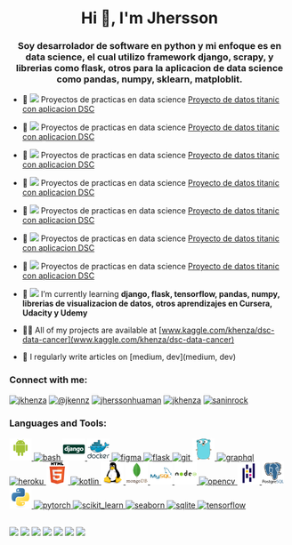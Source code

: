 
<h1 align="center">Hi 👋, I'm Jhersson</h1> 

 

<h3 align="center">Soy desarrolador de software en python y mi enfoque es en data science, el cual utilizo framework django, scrapy, y librerias como flask, otros para la aplicacion de data science como pandas, numpy, sklearn, matploblit.</h3>

- 🔭 <img src="https://img.icons8.com/external-inipagistudio-mixed-inipagistudio/50/000000/external-data-science-data-analytics-inipagistudio-mixed-inipagistudio.png"/> Proyectos de practicas en data science [Proyecto de datos titanic con aplicacion DSC](www.github.com/ijkennedy/proyecto-data-science-data-titanic)

- 🔭 <img src="https://img.icons8.com/external-inipagistudio-mixed-inipagistudio/50/000000/external-data-science-data-analytics-inipagistudio-mixed-inipagistudio.png"/> Proyectos de practicas en data science [Proyecto de datos titanic con aplicacion DSC](www.github.com/ijkennedy/proyecto-data-science-data-titanic)

- 🔭 <img src="https://img.icons8.com/external-bright-fill-juicy-fish/42/000000/external-brain-data-science-data-science-bright-fill-bright-fill-juicy-fish.png"/> Proyectos de practicas en data science [Proyecto de datos titanic con aplicacion DSC](www.github.com/ijkennedy/proyecto-data-science-data-titanic)

- 🔭 <img src="https://img.icons8.com/external-bright-fill-juicy-fish/42/000000/external-brain-data-science-data-science-bright-fill-bright-fill-juicy-fish.png"/> Proyectos de practicas en data science [Proyecto de datos titanic con aplicacion DSC](www.github.com/ijkennedy/proyecto-data-science-data-titanic)

- 🔭 <img src="https://img.icons8.com/external-bright-fill-juicy-fish/42/000000/external-brain-data-science-data-science-bright-fill-bright-fill-juicy-fish.png"/> Proyectos de practicas en data science [Proyecto de datos titanic con aplicacion DSC](www.github.com/ijkennedy/proyecto-data-science-data-titanic)

- 🔭 <img src="https://img.icons8.com/external-bright-fill-juicy-fish/42/000000/external-data-data-science-bright-fill-bright-fill-juicy-fish.png"/> Proyectos de practicas en data science [Proyecto de datos titanic con aplicacion DSC](www.github.com/ijkennedy/proyecto-data-science-data-titanic)

- 🔭 <img src="https://img.icons8.com/ios-glyphs/30/000000/combo-chart--v2.png"/> Proyectos de practicas en data science [Proyecto de datos titanic con aplicacion DSC](www.github.com/ijkennedy/proyecto-data-science-data-titanic)

- 🌱 <img src="https://img.icons8.com/ios-glyphs/30/000000/combo-chart--v2.png"/> I’m currently learning **django, flask, tensorflow, pandas, numpy, librerias de visualizacion de datos, otros aprendizajes en Cursera, Udacity y Udemy**

- 👨‍💻 All of my projects are available at [www.kaggle.com/khenza/dsc-data-cancer](www.kaggle.com/khenza/dsc-data-cancer)

- 📝 I regularly write articles on [medium, dev](medium, dev)

<h3 align="left">Connect with me:</h3>
<p align="left">
<a href="https://dev.to/jkhenza" target="blank"><img align="center" src="https://raw.githubusercontent.com/rahuldkjain/github-profile-readme-generator/master/src/images/icons/Social/devto.svg" alt="jkhenza" height="30" width="40" /></a>
<a href="https://twitter.com/@jkennz" target="blank"><img align="center" src="https://raw.githubusercontent.com/rahuldkjain/github-profile-readme-generator/master/src/images/icons/Social/twitter.svg" alt="@jkennz" height="30" width="40" /></a>
<a href="https://linkedin.com/in/jherssonhuaman" target="blank"><img align="center" src="https://raw.githubusercontent.com/rahuldkjain/github-profile-readme-generator/master/src/images/icons/Social/linked-in-alt.svg" alt="jherssonhuaman" height="30" width="40" /></a>
<a href="https://kaggle.com/jkhenza" target="blank"><img align="center" src="https://raw.githubusercontent.com/rahuldkjain/github-profile-readme-generator/master/src/images/icons/Social/kaggle.svg" alt="jkhenza" height="30" width="40" /></a>
<a href="https://www.hackerrank.com/saninrock" target="blank"><img align="center" src="https://raw.githubusercontent.com/rahuldkjain/github-profile-readme-generator/master/src/images/icons/Social/hackerrank.svg" alt="saninrock" height="30" width="40" /></a>
</p>

<h3 align="left">Languages and Tools:</h3>
<p align="left"> <a href="https://developer.android.com" target="_blank" rel="noreferrer"> <img src="https://raw.githubusercontent.com/devicons/devicon/master/icons/android/android-original-wordmark.svg" alt="android" width="40" height="40"/> </a> <a href="https://www.gnu.org/software/bash/" target="_blank" rel="noreferrer"> <img src="https://www.vectorlogo.zone/logos/gnu_bash/gnu_bash-icon.svg" alt="bash" width="40" height="40"/> </a> <a href="https://www.djangoproject.com/" target="_blank" rel="noreferrer"> <img src="https://raw.githubusercontent.com/devicons/devicon/master/icons/django/django-original.svg" alt="django" width="40" height="40"/> </a> <a href="https://www.docker.com/" target="_blank" rel="noreferrer"> <img src="https://raw.githubusercontent.com/devicons/devicon/master/icons/docker/docker-original-wordmark.svg" alt="docker" width="40" height="40"/> </a> <a href="https://www.figma.com/" target="_blank" rel="noreferrer"> <img src="https://www.vectorlogo.zone/logos/figma/figma-icon.svg" alt="figma" width="40" height="40"/> </a> <a href="https://flask.palletsprojects.com/" target="_blank" rel="noreferrer"> <img src="https://www.vectorlogo.zone/logos/pocoo_flask/pocoo_flask-icon.svg" alt="flask" width="40" height="40"/> </a> <a href="https://git-scm.com/" target="_blank" rel="noreferrer"> <img src="https://www.vectorlogo.zone/logos/git-scm/git-scm-icon.svg" alt="git" width="40" height="40"/> </a> <a href="https://golang.org" target="_blank" rel="noreferrer"> <img src="https://raw.githubusercontent.com/devicons/devicon/master/icons/go/go-original.svg" alt="go" width="40" height="40"/> </a> <a href="https://graphql.org" target="_blank" rel="noreferrer"> <img src="https://www.vectorlogo.zone/logos/graphql/graphql-icon.svg" alt="graphql" width="40" height="40"/> </a> <a href="https://heroku.com" target="_blank" rel="noreferrer"> <img src="https://www.vectorlogo.zone/logos/heroku/heroku-icon.svg" alt="heroku" width="40" height="40"/> </a> <a href="https://www.w3.org/html/" target="_blank" rel="noreferrer"> <img src="https://raw.githubusercontent.com/devicons/devicon/master/icons/html5/html5-original-wordmark.svg" alt="html5" width="40" height="40"/> </a> <a href="https://kotlinlang.org" target="_blank" rel="noreferrer"> <img src="https://www.vectorlogo.zone/logos/kotlinlang/kotlinlang-icon.svg" alt="kotlin" width="40" height="40"/> </a> <a href="https://www.linux.org/" target="_blank" rel="noreferrer"> <img src="https://raw.githubusercontent.com/devicons/devicon/master/icons/linux/linux-original.svg" alt="linux" width="40" height="40"/> </a> <a href="https://www.mongodb.com/" target="_blank" rel="noreferrer"> <img src="https://raw.githubusercontent.com/devicons/devicon/master/icons/mongodb/mongodb-original-wordmark.svg" alt="mongodb" width="40" height="40"/> </a> <a href="https://www.mysql.com/" target="_blank" rel="noreferrer"> <img src="https://raw.githubusercontent.com/devicons/devicon/master/icons/mysql/mysql-original-wordmark.svg" alt="mysql" width="40" height="40"/> </a> <a href="https://nodejs.org" target="_blank" rel="noreferrer"> <img src="https://raw.githubusercontent.com/devicons/devicon/master/icons/nodejs/nodejs-original-wordmark.svg" alt="nodejs" width="40" height="40"/> </a> <a href="https://opencv.org/" target="_blank" rel="noreferrer"> <img src="https://www.vectorlogo.zone/logos/opencv/opencv-icon.svg" alt="opencv" width="40" height="40"/> </a> <a href="https://pandas.pydata.org/" target="_blank" rel="noreferrer"> <img src="https://raw.githubusercontent.com/devicons/devicon/2ae2a900d2f041da66e950e4d48052658d850630/icons/pandas/pandas-original.svg" alt="pandas" width="40" height="40"/> </a> <a href="https://www.postgresql.org" target="_blank" rel="noreferrer"> <img src="https://raw.githubusercontent.com/devicons/devicon/master/icons/postgresql/postgresql-original-wordmark.svg" alt="postgresql" width="40" height="40"/> </a> <a href="https://www.python.org" target="_blank" rel="noreferrer"> <img src="https://raw.githubusercontent.com/devicons/devicon/master/icons/python/python-original.svg" alt="python" width="40" height="40"/> </a> <a href="https://pytorch.org/" target="_blank" rel="noreferrer"> <img src="https://www.vectorlogo.zone/logos/pytorch/pytorch-icon.svg" alt="pytorch" width="40" height="40"/> </a> <a href="https://scikit-learn.org/" target="_blank" rel="noreferrer"> <img src="https://upload.wikimedia.org/wikipedia/commons/0/05/Scikit_learn_logo_small.svg" alt="scikit_learn" width="40" height="40"/> </a> <a href="https://seaborn.pydata.org/" target="_blank" rel="noreferrer"> <img src="https://seaborn.pydata.org/_images/logo-mark-lightbg.svg" alt="seaborn" width="40" height="40"/> </a> <a href="https://www.sqlite.org/" target="_blank" rel="noreferrer"> <img src="https://www.vectorlogo.zone/logos/sqlite/sqlite-icon.svg" alt="sqlite" width="40" height="40"/> </a> <a href="https://www.tensorflow.org" target="_blank" rel="noreferrer"> <img src="https://www.vectorlogo.zone/logos/tensorflow/tensorflow-icon.svg" alt="tensorflow" width="40" height="40"/> </a> </p>

<br>


<img src="https://img.icons8.com/external-ddara-fill-ddara/64/000000/external-data-science-managements-ddara-fill-ddara.png"/>
<img src="https://img.icons8.com/external-ddara-fill-ddara/64/000000/external-data-science-managements-ddara-fill-ddara.png"/>
<img src="https://img.icons8.com/external-ddara-fill-ddara/64/000000/external-data-science-managements-ddara-fill-ddara.png"/>
<img src="https://img.icons8.com/external-ddara-fill-ddara/64/000000/external-data-science-managements-ddara-fill-ddara.png"/>
<img src="https://img.icons8.com/external-ddara-fill-ddara/64/000000/external-data-science-managements-ddara-fill-ddara.png"/>
<img src="https://img.icons8.com/external-ddara-fill-ddara/64/000000/external-data-science-managements-ddara-fill-ddara.png"/>
<img src="https://img.icons8.com/external-ddara-fill-ddara/64/000000/external-data-science-managements-ddara-fill-ddara.png"/>